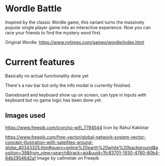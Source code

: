 # Wordle Battle

Inspired by the classic Wordle game, this variant turns the massively popular single player game into an interactive experience. Now you can race your friends to find the mystery word first.

Original Wordle: https://www.nytimes.com/games/wordle/index.html

# Current features

Basically no actual functionality done yet

There's a nav bar but only the info modal is currently finished.

Gameboard and keyboard show up on screen, can type in inputs with keyboard but no game logic has been done yet.

## Images used

https://www.freepik.com/icon/no-wifi_7794544 Icon by Rahul Kaklotar

https://www.freepik.com/free-vector/global-network-system-vector-concept-illustration-with-satellites-around-globe_40343325.htm#query=online%20earth%20white%20background&position=38&from_view=search&track=ais&uuid=1fc83701-1930-4760-80b4-84b29546d2a1 Image by callmetak on Freepik